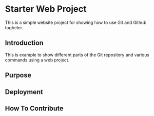 # Starter Web Project

This is a simple website project for showing how to use Git and Github togheter.

## Introduction

This is example to show different parts of the Git repository and various commands using a web project.

## Purpose

## Deployment

## How To Contribute
